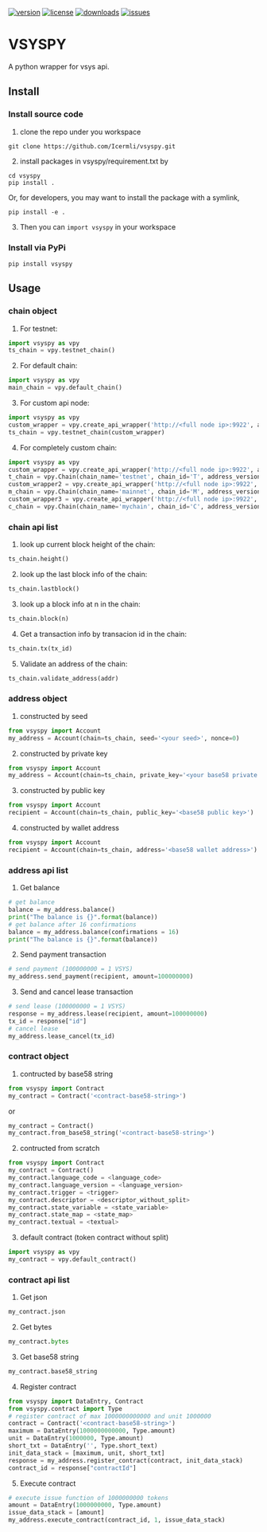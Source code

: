 [![version](https://img.shields.io/badge/version-2020.3-ff69b4.svg)](/vsyspy/version.py)
[![license](https://img.shields.io/badge/license-MIT-blue.svg)](/LICENSE)
[![downloads](https://img.shields.io/github/downloads/Icermli/vsyspy/total.svg)](https://github.com/Icermli/vsyspy/releases)
[![issues](https://img.shields.io/github/issues/Icermli/vsyspy.svg)](https://github.com/Icermli/vsyspy/issues)

# VSYSPY
A python wrapper for vsys api.

## Install

### Install source code
1. clone the repo under you workspace
```shell script
git clone https://github.com/Icermli/vsyspy.git
```
2. install packages in vsyspy/requirement.txt by 
```shell script
cd vsyspy
pip install .
```
Or, for developers, you may want to install the package with a symlink,
```shell script
pip install -e .
```
3. Then you can ```import vsyspy``` in your workspace

### Install via PyPi
```shell script
pip install vsyspy
```

## Usage

### chain object
1. For testnet:
```python
import vsyspy as vpy
ts_chain = vpy.testnet_chain()
```
2. For default chain:
```python
import vsyspy as vpy
main_chain = vpy.default_chain()
```

3. For custom api node:
```python
import vsyspy as vpy
custom_wrapper = vpy.create_api_wrapper('http://<full node ip>:9922', api_key='')
ts_chain = vpy.testnet_chain(custom_wrapper)
```

4. For completely custom chain:
```python
import vsyspy as vpy
custom_wrapper = vpy.create_api_wrapper('http://<full node ip>:9922', api_key='')
t_chain = vpy.Chain(chain_name='testnet', chain_id='T', address_version=5, api_wrapper=custom_wrapper)
custom_wrapper2 = vpy.create_api_wrapper('http://<full node ip>:9922', api_key='')
m_chain = vpy.Chain(chain_name='mainnet', chain_id='M', address_version=5, api_wrapper=custom_wrapper2)
custom_wrapper3 = vpy.create_api_wrapper('http://<full node ip>:9922', api_key='')
c_chain = vpy.Chain(chain_name='mychain', chain_id='C', address_version=1, api_wrapper=custom_wrapper3)
```

### chain api list
1. look up current block height of the chain:
```python
ts_chain.height()
```
2. look up the last block info of the chain:
```python
ts_chain.lastblock()
```
3. look up a block info at n in the chain:
```python
ts_chain.block(n)
```
4. Get a transaction info by transacion id in the chain:
```python
ts_chain.tx(tx_id)
```
5. Validate an address of the chain:
```python
ts_chain.validate_address(addr)
```

### address object
1. constructed by seed
```python
from vsyspy import Account
my_address = Account(chain=ts_chain, seed='<your seed>', nonce=0)
```
2. constructed by private key
```python
from vsyspy import Account
my_address = Account(chain=ts_chain, private_key='<your base58 private key>')
```
3. constructed by public key
```python
from vsyspy import Account
recipient = Account(chain=ts_chain, public_key='<base58 public key>')
```
4. constructed by wallet address
```python
from vsyspy import Account
recipient = Account(chain=ts_chain, address='<base58 wallet address>')
```
 
### address api list
1. Get balance
```python
# get balance
balance = my_address.balance()
print("The balance is {}".format(balance))
# get balance after 16 confirmations 
balance = my_address.balance(confirmations = 16)
print("The balance is {}".format(balance))
```
2. Send payment transaction
```python
# send payment (100000000 = 1 VSYS)
my_address.send_payment(recipient, amount=100000000)
```
3. Send and cancel lease transaction
```python
# send lease (100000000 = 1 VSYS)
response = my_address.lease(recipient, amount=100000000)
tx_id = response["id"]
# cancel lease
my_address.lease_cancel(tx_id)
```

### contract object
1. contructed by base58 string
```python
from vsyspy import Contract
my_contract = Contract('<contract-base58-string>')
```
or
```python
my_contract = Contract()
my_contract.from_base58_string('<contract-base58-string>')
```

2. contructed from scratch
```python
from vsyspy import Contract
my_contract = Contract()
my_contract.language_code = <language_code>
my_contract.language_version = <language_version>
my_contract.trigger = <trigger>
my_contract.descriptor = <descriptor_without_split>
my_contract.state_variable = <state_variable>
my_contract.state_map = <state_map>
my_contract.textual = <textual>
```

3. default contract (token contract without split)
```python
import vsyspy as vpy
my_contract = vpy.default_contract()
```
    
### contract api list
1. Get json
```python
my_contract.json
```

2. Get bytes
```python
my_contract.bytes
```

3. Get base58 string
```python
my_contract.base58_string
```

4. Register contract
```python
from vsyspy import DataEntry, Contract
from vsyspy.contract import Type
# register contract of max 1000000000000 and unit 1000000
contract = Contract('<contract-base58-string>')
maximum = DataEntry(1000000000000, Type.amount)
unit = DataEntry(1000000, Type.amount)
short_txt = DataEntry('', Type.short_text)
init_data_stack = [maximum, unit, short_txt]
response = my_address.register_contract(contract, init_data_stack)
contract_id = response["contractId"]
```
5. Execute contract
```python
# execute issue function of 1000000000 tokens
amount = DataEntry(1000000000, Type.amount)
issue_data_stack = [amount]
my_address.execute_contract(contract_id, 1, issue_data_stack)
```
